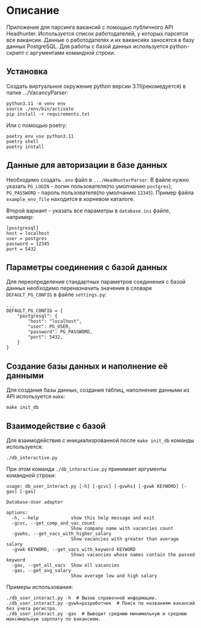 # Описание
Приложение для парсинга вакансий с помощью публичного API Headhunter.
Используется список работодателей, у которых парсятся все вакансии.
Данные о работодателях и их вакансиях заносятся в базу данных PostgreSQL.
Для работы с базой данных используется python-скрипт с аргументами командной строки.

## Установка
Создать виртуальное окружение python версии 3.11(рекомедуется) в папке .../VacancyParser:

    python3.11 -m venv env
    source ./env/bin/activate
    pip install -r requirements.txt

Или с помощью poetry:

    poetry env use python3.11
    poetry shell
    poetry install

## Данные для авторизации в базе данных
Необходимо создать ```.env``` файл в ```.../HeadHunterParser```.
В файле нужно указать ```PG_LOGIN``` - логин пользователя(по умолчанию ```postgres```);
                      ```PG_PASSWORD``` - пароль пользователя(по умолчанию ```12345```).
Пример файла ```example_env_file``` находится в корневом каталоге.

Второй вариант - указать все параметры в ```database.ini``` файле, например:

    [postgresql]
    host = localhost
    user = postgres
    password = 12345
    port = 5432

## Параметры соединения с базой данных
Для переопределения стандартных параметров соединения с базой данных необходимо
переназначить значения в словаре ```DEFAULT_PG_CONFIG``` в файле ```settings.py```:

    ...
    DEFAULT_PG_CONFIG = {
        "postgresql": {
            "host": "localhost",
            "user": PG_USER,
            "password": PG_PASSWORD,
            "port": 5432,
        }
    }

## Создание базы данных и наполнение её данными
Для создания базы данных, создания таблиц, наполнение данными из API используется ```make```:

    make init_db

## Взаимодействие с базой
Для взаимодействия с инициализрованной после ```make init_db``` команды используется:

    ./db_interactive.py

При этом команда ```./db_interactive.py``` принимает аргументы командной строки:

    usage: db_user_interact.py [-h] [-gcvc] [-gvwhs] [-gvwk KEYWORD] [-gav] [-gas]

    Database-User adapter

    options:
      -h, --help            show this help message and exit
      -gcvc, --get_comp_and_vac_count
                            Show company name with vacancies count
      -gvwhs, --get_vacs_with_higher_salary
                            Show vacancies with greater than average salary
      -gvwk KEYWORD, --get_vacs_with_keyword KEYWORD
                            Shows vacancies whose names contain the passed keyword
      -gav, --get_all_vacs  Show all vacancies
      -gas, --get_avg_salary
                            Show average low and high salary

Примеры использования:

    ./db_user_interact.py -h  # Вызов справочной информации.
    ./db_user_interact.py -gvwk=разработчик  # Поиск по названиям вакансий без учета регистра.
    ./db_user_interact.py -gas  # Выводит среднюю минимальную и среднюю максимальную зарплату по вакансиям.